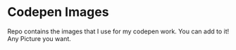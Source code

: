 # Codepen Images

Repo contains the images that I use for my codepen work.
You can add to it!
Any Picture you want.
